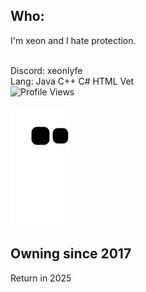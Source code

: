 ## Who:
I'm xeon and I hate protection.

<br />Discord: xeonlyfe
<br />Lang: Java C++ C# HTML Vet
<br />![Profile Views](https://komarev.com/ghpvc/?username=xeonlyfe)

<p align="center">

![github contribution grid snake animation](https://raw.githubusercontent.com/XeonLyfe/XeonLyfe/output/github-contribution-grid-snake.svg)

<h2>Owning since 2017</h2>
<p>Return in 2025</p>

